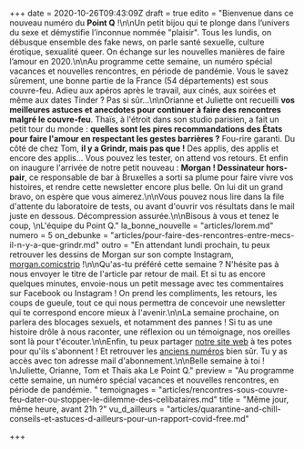 +++
date = 2020-10-26T09:43:09Z
draft = true
edito = "Bienvenue dans ce nouveau numéro du **Point Q** !\n\nUn petit bijou qui te plonge dans l’univers du sexe et démystifie l’inconnue nommée \"plaisir\". Tous les lundis, on débusque ensemble des fake news, on parle santé sexuelle, culture érotique, sexualité queer. On échange sur les nouvelles manières de faire l’amour en 2020.\n\nAu programme cette semaine, un numéro spécial vacances et nouvelles rencontres, en période de pandémie. Vous le savez sûrement, une bonne partie de la France (54 départements) est sous couvre-feu. Adieu aux apéros après le travail, aux cinés, aux soirées et même aux dates Tinder ? Pas si sûr...\n\nOrianne et Juliette ont recueilli **vos meilleures astuces et anecdotes pour continuer à faire des rencontres malgré le couvre-feu**. Thaïs, à l'étroit dans son studio parisien, a fait un petit tour du monde : **quelles sont les pires recommandations des États pour faire l'amour en respectant les gestes barrières ?** Fou-rire garanti. Du côté de chez Tom, **il y a Grindr, mais pas que !** Des applis, des applis et encore des applis... Vous pouvez les tester, on attend vos retours. Et enfin on inaugure l'arrivée de notre petit nouveau : **Morgan ! Dessinateur hors-pair**, ce responsable de bar à Bruxelles a sorti sa plume pour faire vivre vos histoires, et rendre cette newsletter encore plus belle. On lui dit un grand bravo, on espère que vous aimerez.\n\nVous pouvez nous lire dans la file d'attente du laboratoire de tests, ou avant d'ouvrir vos résultats dans le mail juste en dessous. Décompression assurée.\n\nBisous à vous et tenez le coup,  \nL'équipe du Point Q."
la_bonne_nouvelle = "articles/lorem.md"
numero = 5
on_debunke = "articles/pour-faire-des-rencontres-entre-mecs-il-n-y-a-que-grindr.md"
outro = "En attendant lundi prochain, tu peux retrouver les dessins de Morgan sur son compte Instagram, [morgan.comicstrip](https://www.instagram.com/morgan.comicstrip/) !\n\nQu'as-tu préféré cette semaine ? N'hésite pas à nous envoyer le titre de l'article par retour de mail. Et si tu as encore quelques minutes, envoie-nous un petit message avec tes commentaires sur Facebook ou Instagram ! On prend les compliments, les retours, les coups de gueule, tout ce qui nous permettra de concevoir une newsletter qui te correspond encore mieux à l'avenir.\n\nLa semaine prochaine, on parlera des blocages sexuels, et notamment des pannes ! Si tu as une histoire drôle à nous raconter, une réflexion ou un témoignage, nos oreilles sont là pour t'écouter.\n\nEnfin, tu peux partager [notre site web](https://lepointq.com) à tes potes pour qu'ils s'abonnent ! Et retrouver les [anciens numéros](https://lepointq.com/newsletters) bien sûr. Tu y as accès avec ton adresse mail d'abonnement.\n\nBelle semaine à toi !  \nJuliette, Orianne, Tom et Thaïs aka Le Point Q."
preview = "Au programme cette semaine, un numéro spécial vacances et nouvelles rencontres, en période de pandémie. "
temoignages = "articles/rencontres-sous-couvre-feu-dater-ou-stopper-le-dilemme-des-celibataires.md"
title = "Même jour, même heure, avant 21h ?"
vu_d_ailleurs = "articles/quarantine-and-chill-conseils-et-astuces-d-ailleurs-pour-un-rapport-covid-free.md"

+++
